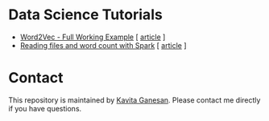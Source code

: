 # Data Science Tutorials

- [Word2Vec - Full Working Example](word2vec/) [ [article](http://kavita-ganesan.com/gensim-word2vec-tutorial-starter-code/) ]
- [Reading files and word count with Spark](spark-wordcount/) [ [article](http://kavita-ganesan.com/reading-csv-and-json-files-in-spark/) ]

# Contact 
This repository is maintained by [Kavita Ganesan](http://www.kavita-ganesan.com). Please contact me directly if you have questions.
